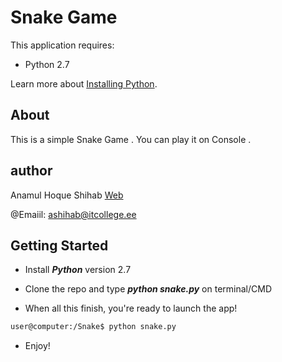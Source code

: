 Snake Game
================


This application requires:

- Python 2.7

Learn more about [Installing Python](https://www.python.org/download/releases/2.7/).

About
-----

This is a simple Snake Game . You can play it on Console .

author
---------------

Anamul Hoque Shihab [Web](https://anamulshihab.com)

@Emaiil: ashihab@itcollege.ee

Getting Started
---------------


* Install ***Python*** version 2.7

* Clone the repo and type  ***python snake.py*** on terminal/CMD


* When all this finish, you're ready to launch the app!

```sh
user@computer:/Snake$ python snake.py
```

* Enjoy!



